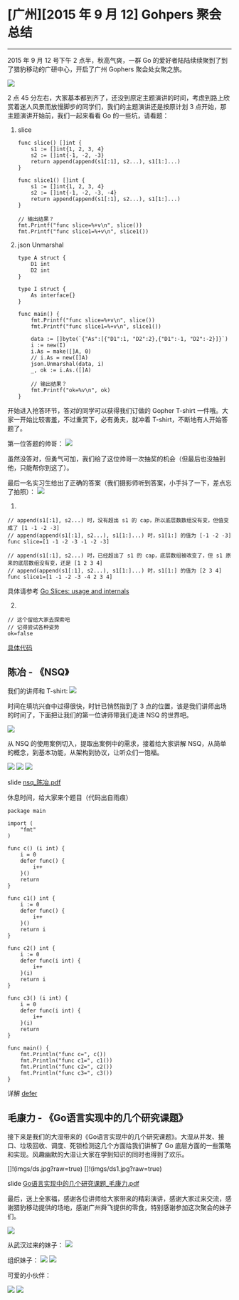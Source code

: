 # [广州][2015 年 9 月 12] Gohpers 聚会总结
----------------

2015 年 9 月 12 号下午 2 点半，秋高气爽，一群 Go 的爱好者陆陆续续聚到了到了猎豹移动的广研中心，开启了广州 Gophers 聚会处女聚之旅。

![](imgs/cmcm.jpg?raw=true)

2 点 45 分左右，大家基本都到齐了，还没到原定主题演讲的时间，考虑到路上欣赏着迷人风景而放慢脚步的同学们，我们的主题演讲还是按原计划 3 点开始，那主题演讲开始前，我们一起来看看 Go 的一些坑，请看题：

1. slice

	```
	func slice() []int {
		s1 := []int{1, 2, 3, 4}
		s2 := []int{-1, -2, -3}
		return append(append(s1[:1], s2...), s1[1:]...)
	}
	
	func slice1() []int {
		s1 := []int{1, 2, 3, 4}
		s2 := []int{-1, -2, -3, -4}
		return append(append(s1[:1], s2...), s1[1:]...)
	}
	
	// 输出结果？
	fmt.Printf("func slice=%+v\n", slice())
	fmt.Printf("func slice1=%+v\n", slice1())
	```

2. json Unmarshal

	```
	type A struct {
		D1 int
		D2 int
	}
	
	type I struct {
		As interface{}
	}
	
	func main() {
		fmt.Printf("func slice=%+v\n", slice())
		fmt.Printf("func slice1=%+v\n", slice1())
	
		data := []byte(`{"As":[{"D1":1, "D2":2},{"D1":-1, "D2":-2}]}`)
		i := new(I)
		i.As = make([]A, 0)
		// i.As = new([]A)
		json.Unmarshal(data, i)
		_, ok := i.As.([]A)
	
		// 输出结果？
		fmt.Printf("ok=%v\n", ok)
	}
	```

开始进入抢答环节，答对的同学可以获得我们订做的 Gopher T-shirt 一件哦。大家一开始比较害羞，不过重赏下，必有勇夫，就冲着 T-shirt，不断地有人开始答题了。

第一位答题的帅哥：
![](imgs/first-answer.jpg?raw=true)

虽然没答对，但勇气可加，我们给了这位帅哥一次抽奖的机会（但最后也没抽到他，只能帮你到这了）。

最后一名实习生给出了正确的答案（我们摄影师听到答案，小手抖了一下，差点忘了拍照）：
![](imgs/answer.jpg?raw=true)

1.

```
// append(s1[:1], s2...) 时，没有超出 s1 的 cap，所以底层数数组没有变，但值变成了 [1 -1 -2 -3]
// append(append(s1[:1], s2...), s1[1:]...) 时，s1[1:] 的值为 [-1 -2 -3]
func slice=[1 -1 -2 -3 -1 -2 -3]

// append(s1[:1], s2...) 时，已经超出了 s1 的 cap，底层数组被改变了，但 s1 原来的底层数组没有变，还是 [1 2 3 4]
// append(append(s1[:1], s2...), s1[1:]...) 时，s1[1:] 的值为 [2 3 4]
func slice1=[1 -1 -2 -3 -4 2 3 4]
```

具体请参考 [Go Slices: usage and internals](http://blog.golang.org/go-slices-usage-and-internals)

2.

```
// 这个留给大家去探索吧
// 记得尝试各种姿势
ok=false
```

[具体代码](code/slice.go)

## 陈冶 - 《NSQ》

我们的讲师和 T-shirt:
![](imgs/jiangshi.jpg?raw=true)

时间在填坑兴奋中过得很快，时针已悄然指到了 3 点的位置，该是我们讲师出场的时间了，下面把让我们的第一位讲师带我们走进 NSQ 的世界吧。

![](imgs/jiangshi1.jpg?raw=true)

从 NSQ 的使用案例切入，提取出案例中的需求，接着给大家讲解 NSQ，从简单的概念，到基本功能，从架构到协议，让听众们一饱福。

![](imgs/nsq.jpg?raw=true)
![](imgs/nsq1.jpg?raw=true)
![](imgs/nsq2.jpg?raw=true)

slide [nsq_陈冶.pdf](slides/1.nsq_陈冶.pdf)

休息时间，给大家来个题目（代码出自雨痕）

```
package main

import (
	"fmt"
)

func c() (i int) {
	i = 0
	defer func() {
		i++
	}()
	return
}

func c1() int {
	i := 0
	defer func() {
		i++
	}()
	return i
}

func c2() int {
	i := 0
	defer func(i int) {
		i++
	}(i)
	return i
}

func c3() (i int) {
	i = 0
	defer func(i int) {
		i++
	}(i)
	return
}

func main() {
	fmt.Println("func c=", c())
	fmt.Println("func c1=", c1())
	fmt.Println("func c2=", c2())
	fmt.Println("func c3=", c3())
}
```

详解 [defer](code/defer.go)

## 毛康力 - 《Go语言实现中的几个研究课题》

接下来是我们的大湿带来的《Go语言实现中的几个研究课题》。大湿从并发、接口、垃圾回收、调度、死锁检测这几个方面给我们讲解了 Go 底层方面的一些策略和实现。风趣幽默的大湿让大家在学到知识的同时也得到了欢乐。

[]!(imgs/ds.jpg?raw=true)
[]!(imgs/ds1.jpg?raw=true)

slide [Go语言实现中的几个研究课题_毛康力.pdf](slides/2.Go语言实现中的几个研究课题_毛康力.pdf)

最后，送上全家福，感谢各位讲师给大家带来的精彩演讲，感谢大家过来交流，感谢猎豹移动提供的场地，感谢广州舜飞提供的零食，特别感谢参加这次聚会的妹子们。

![](imgs/ds.jpg?raw=true)

从武汉过来的妹子：
![](imgs/whmz.jpg?raw=true)

组织妹子：
![](imgs/mm.jpg?raw=true)
![](imgs/mm2.jpg?raw=true)

可爱的小伙伴：

![](imgs/hb.jpg?raw=true)
![](imgs/hb1.jpg?raw=true)
